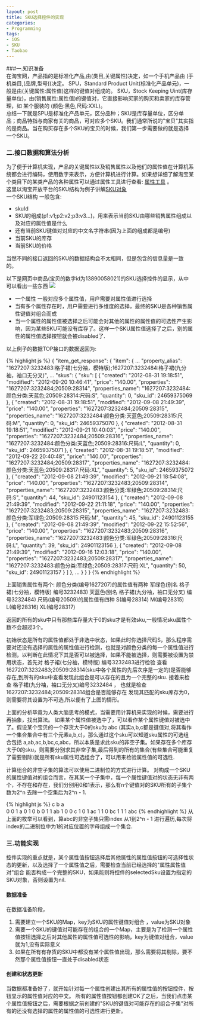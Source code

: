 ```yaml
---
layout: post
title: SKU选择控件的实现
categories:
- Programming
tags:
- iOS
- SKU
- Taobao
---
```



###一.知识准备     
在淘宝网，产品指的是标准化产品,由(类目,关键属性)决定，如一个手机产品由 (手机类目,(品牌,型号))决定。
SPU，Standard Product Unit(标准化产品单元)，一般是由(关键属性:属性值)这样的键值对组成的。
SKU，Stock Keeping Uint(库存量单位)，由(销售属性:属性值)的键值对，它直接影响买家的购买和卖家的库存管理，如 某个服装的 (颜色:黑色,尺码:XXL)。   
总结一下就是SPU是标准化产品单元，区分品种；SKU是库存量单位，区分单品；商品特指与商家有关的商品，可对应多个SKU。我们通常所说的"宝贝"其实指的是商品。当在购买存在多个SKU的宝贝的时候，我们第一步需要做的就是选择一个SKU。

### 二.接口数据和算法分析     
为了便于计算机实现，产品的关键属性以及销售属性以及他们的属性值在计算机系统都会进行编码，使用数字来表示，方便计算机进行计算。如果想详细了解淘宝某个类目下的某类产品的各种属性可以通过属性工具进行查看:
[属性工具](http://open.taobao.com/api_tool/props/)  。  
这里以淘宝开放平台的SKU结构为例子讲解[SKU对象](http://api.taobao.com/apidoc/dataStruct.htm?path=cid:4-dataStructId:17-apiId:20)      
一个SKU结构 一般包含:

*  skuId
* SKU的组成(p1:v1;p2:v2;p3:v3...)，用来表示当前SKU由哪些销售属性组成以及对应的属性值是什么
* 还有当前SKU键值对对应的中文名字符串(因为上面的组成都是编号)
* 当前SKU的库存
* 当前SKU的价格

当然不同的接口返回的SKU的数据结构会不太相同，但是包含的信息量是一致的。

以下是网页中商品(宝贝的数字id为13890058021)的SKU选择控件的显示，从中可以看出一些东西
![](http://ww2.sinaimg.cn/large/65cc0af7gw1dx5mlv0vznj.jpg)

* 一个属性 一般对应多个属性值，用户需要对属性值进行选择
* 当有多个属性存在时，用户需要进行多维度的选择，最终的SKU是各种销售属性键值对组合而成
* 当一个属性的属性值被选择之后可能会对其他的属性的属性值的可选性产生影响，因为某些SKU可能没有库存了。这样一个SKU属性值选择了之后，别的属性的属性值选择按钮就会被disabled了.

以上例子的数据TOP接口的数据返回为:

{% highlight js %}
{
  "item_get_response": {
    "item": {
    ...
      "property_alias": "1627207:3232483:格子裙(七分袖，模特版);1627207:3232484:格子裙(九分袖，袖口无分叉)",
      ...
      "skus": {
        "sku": [
          {
            "created": "2012-08-31 19:18:51",
            "modified": "2012-09-20 10:46:41",
            "price": "140.00",
            "properties": "1627207:3232484;20509:28314",
            "properties_name": "1627207:3232484:颜色分类:天蓝色;20509:28314:尺码:S",
            "quantity": 0,
            "sku_id": 24659375069
          },
          {
            "created": "2012-08-31 19:18:51",
            "modified": "2012-09-08 21:49:39",
            "price": "140.00",
            "properties": "1627207:3232484;20509:28315",
            "properties_name": "1627207:3232484:颜色分类:天蓝色;20509:28315:尺码:M",
            "quantity": 0,
            "sku_id": 24659375070
          },
          {
            "created": "2012-08-31 19:18:51",
            "modified": "2012-09-21 10:40:03",
            "price": "140.00",
            "properties": "1627207:3232484;20509:28316",
            "properties_name": "1627207:3232484:颜色分类:天蓝色;20509:28316:尺码:L",
            "quantity": 0,
            "sku_id": 24659375071
          },
          {
            "created": "2012-08-31 19:18:51",
            "modified": "2012-09-22 20:40:48",
            "price": "140.00",
            "properties": "1627207:3232484;20509:28317",
            "properties_name": "1627207:3232484:颜色分类:天蓝色;20509:28317:尺码:XL",
            "quantity": 5,
            "sku_id": 24659375072
          },
          {
            "created": "2012-09-08 21:49:39",
            "modified": "2012-09-21 18:54:08",
            "price": "140.00",
            "properties": "1627207:3232483;20509:28314",
            "properties_name": "1627207:3232483:颜色分类:军绿色;20509:28314:尺码:S",
            "quantity": 44,
            "sku_id": 24901123154
          },
          {
            "created": "2012-09-08 21:49:39",
            "modified": "2012-09-22 21:11:18",
            "price": "140.00",
            "properties": "1627207:3232483;20509:28315",
            "properties_name": "1627207:3232483:颜色分类:军绿色;20509:28315:尺码:M",
            "quantity": 45,
            "sku_id": 24901123155
          },
          {
            "created": "2012-09-08 21:49:39",
            "modified": "2012-09-22 15:52:56",
            "price": "140.00",
            "properties": "1627207:3232483;20509:28316",
            "properties_name": "1627207:3232483:颜色分类:军绿色;20509:28316:尺码:L",
            "quantity": 39,
            "sku_id": 24901123156
          },
          {
            "created": "2012-09-08 21:49:39",
            "modified": "2012-09-16 12:03:18",
            "price": "140.00",
            "properties": "1627207:3232483;20509:28317",
            "properties_name": "1627207:3232483:颜色分类:军绿色;20509:28317:尺码:XL",
            "quantity": 50,
            "sku_id": 24901123157
          }
        ]
      },
      ...
    }
  }
}
{% endhighlight %}

上面销售属性有两个:
颜色分类(编号1627207)的属性值有两种 军绿色(别名 格子裙(七分袖，模特版) 编号3232483) 天蓝色(别名 格子裙(九分袖，袖口无分叉) 编号3232484)
尺码(编号20509)的属性值有四种 S(编号28314) M(编号28315) L(编号28316) XL(编号28317)

返回的所有的sku中只有那些库存量大于0的sku才是有效sku,一般情况sku属性个数不会超过3个。    

初始状态是所有的属性值都处于非选中状态，如果此时你选择尺码S，那么程序需要对还没有选择的属性的属性值进行检测，也就是对颜色分类的每一个属性值进行检测，以判断在此情况下其是否可以被选择，如果不能被选择，则需要被设置为禁用状态，首先对 格子裙(七分袖，模特版) 编号3232483进行检验 查看 1627207:3232483;20509:28314(sku中各个属性的先后次序是一定的)是否能够存在,到所有的sku中查看发现此组合是可以存在的且为一个完整的sku. 接着来检查 格子裙(九分袖，袖口无分叉)编号3232484 ， 也就是检查1627207:3232484;20509:28314组合是否能够存在 发现其匹配的sku库存为0，则需要将其设置为不可选,所以便有了上图的情形。     

上面的分析毕竟为人类大脑思考的模式，当需要用计算机来实现的时候，需要进行再抽象，找出算法。
如果某个属性值被选中了，可以看作某个属性键值对被选中了。假设某个宝贝的一个存货大于0的sku为 abc (其实a,b,c都是键值对,将其看作一个集合集合中有三个元素a,b,c)，那么通过这个sku可以知道sku属性的可选组合包括 a,ab,ac,b,bc,c,abc，所以本质是求此sku的非空子集。如果存在多个库存大于0的sku，则需要分别求其非空子集,最后得到的所有的集合(有些集合可能重复了需要剔除)就是所有sku属性可选组合了，可以用来检验属性值的可选性.   

计算组合的非空子集的算法可以使用二进制位的方式进行计算。
对构成一个SKU的属性键值对的组合而言，在其某一个子集中，每一个属性键值对的状态无非有两个，不存在和存在，我们分别用0和1表示，那么有n个键值对的SKU所有的子集个数为2^n 去除一个空集后为2^n - 1.

{% highlight js %}
c   b   a   
0   0   1      a 
0   1   0      b
0   1   1      ab
1   0   0      c
1   0   1      ac
1   1   0      bc
1   1   1      abc
{% endhighlight %}
从上面的枚举可以看到，算abc的非空子集只需index 从1到2^n - 1 进行遍历,每次将index的二进制位中为1的对应位置的字母组成一个集合.

### 三.功能实现
控件实现的重点就是，某个属性值按钮选择后其他属性的属性值按钮的可选择性状态的更新，以及选择了一个属性值之后，需要检查当前已经选择的"属性属性值对"组合 能否构成一个完整的SKU，如果能则将控件的selectedSku设置为指定的SKU对象，否则设置为nil.

#### 数据准备
在数据准备阶段，
1. 需要建立一个SKU的Map，key为SKU的属性键值对组合 ，value为SKU对象
2. 需要一个SKU的键值对可能存在的组合的一个Map，主要是为了检测一个属性值按钮选择之后对其他属性的属性值可选性的影响，key为键值对组合，value就为1,没有实际意义
3. 如果在所有有存货的SKU中都没有某个属性值出现，那么需要将其剔除，要不然那个属性值按钮一直处于disabled状态

#### 创建和状态更新
当数据都准备好了，就开始针对每一个属性创建出其所有的属性值的按钮控件，按钮显示的属性值对应的中文。
所有的属性值按钮都创建OK了之后，当我们点击某个属性值按钮之后，需要根据之前创建的"SKU的键值对可能存在的组合子集"对所有的还没有选择的属性的属性值的可选性进行更新。